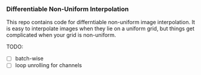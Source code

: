 ### Differentiable Non-Uniform Interpolation

This repo contains code for differntiable non-uniform image interpolation.
It is easy to interpolate images when they lie on a uniform grid, but things get complicated when your grid is non-uniform.

TODO:
- [ ] batch-wise
- [ ] loop unrolling for channels
